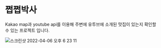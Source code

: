# 쩝쩝박사
Kakao map과 youtube api를 이용해 주변에 유투브에 소개된 맛집이 있는지 확인할 수 있는 프로젝트 입니다.


![스크린샷 2022-04-06 오후 6 23 11](https://user-images.githubusercontent.com/68285665/161942768-bb110ef4-1d24-426e-8546-5a10a1fdb86c.png)


